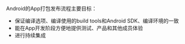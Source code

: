 <!-- --- title:Android打包发布流程 -->
Android的App打包发布流程主要目标：
* 保证编译选项、编译使用的build tools和Android SDK、编译环境的一致
* 能在App开发阶段方便地提供测试、产品和其他成员体验
* 进行持续集成